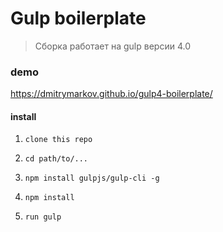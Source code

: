 # Gulp boilerplate

> Сборка работает на gulp версии 4.0

### demo

https://dmitrymarkov.github.io/gulp4-boilerplate/

#### install

1. ```clone this repo```
2. ```cd path/to/...```
3. ```npm install gulpjs/gulp-cli -g```

4. ```npm install```
5. ```run gulp```
